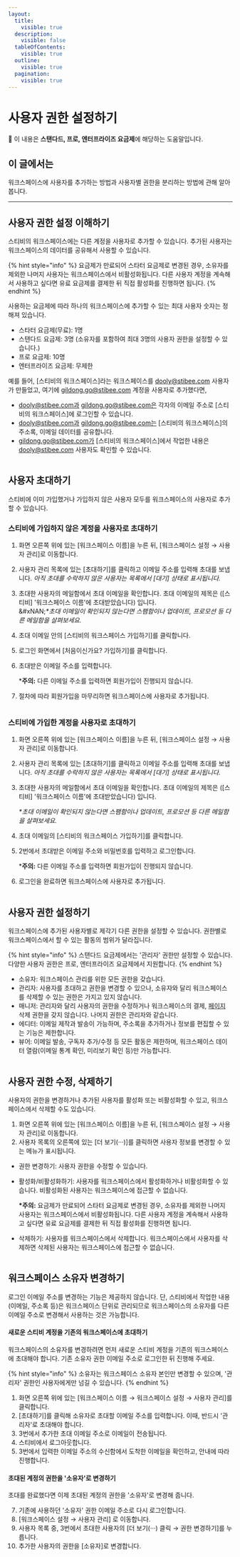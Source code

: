 ```yaml
---
layout:
  title:
    visible: true
  description:
    visible: false
  tableOfContents:
    visible: true
  outline:
    visible: true
  pagination:
    visible: true
---
```


# 사용자 권한 설정하기

💬 이 내용은 **스탠다드, 프로, 엔터프라이즈 요금제**에 해당하는 도움말입니다.

## 이 글에서는 <a href="#h_01h983ny812r49deeenn8vb2vp" id="h_01h983ny812r49deeenn8vb2vp"></a>

워크스페이스에 사용자를 추가하는 방법과 사용자별 권한을 분리하는 방법에 관해 알아봅니다.

***

## 사용자 권한 설정 이해하기

스티비의 워크스페이스에는 다른 계정을 사용자로 추가할 수 있습니다. 추가된 사용자는 워크스페이스의 데이터를 공유해서 사용할 수 있습니다.&#x20;

{% hint style="info" %}
요금제가 만료되어 스타터 요금제로 변경된 경우, 소유자를 제외한 나머지 사용자는 워크스페이스에서 비활성화됩니다. 다른 사용자 계정을 계속해서 사용하고 싶다면 유료 요금제를 결제한 뒤 직접 활성화를 진행하면 됩니다.
{% endhint %}

사용하는 요금제에 따라 하나의 워크스페이스에 추가할 수 있는 최대 사용자 숫자는 정해져 있습니다.

* 스타터 요금제(무료): 1명
* 스탠다드 요금제: 3명 (소유자를 포함하여 최대 3명의 사용자 권한을 설정할 수 있습니다.)
* 프로 요금제: 10명
* 엔터프라이즈 요금제: 무제한

예를 들어, \[스티비의 워크스페이스]라는 워크스페이스를 dooly@stibee.com 사용자가 만들었고, 여기에 gildong.go@stibee.com 계정을 사용자로 추가했다면,

* dooly@stibee.com과 gildong.go@stibee.com은 각자의 이메일 주소로 \[스티비의 워크스페이스]에 로그인할 수 있습니다.
* dooly@stibee.com과 gildong.go@stibee.com는 \[스티비의 워크스페이스]의주소록, 이메일 데이터를 공유합니다.
* gildong.go@stibee.com가 \[스티비의 워크스페이스]에서 작업한 내용은 dooly@stibee.com 사용자도 확인할 수 있습니다.

<figure><img src="../../.gitbook/assets/image (61).png" alt=""><figcaption></figcaption></figure>



## 사용자 초대하기 <a href="#invite-users" id="invite-users"></a>

스티비에 이미 가입했거나 가입하지 않은 사용자 모두를 워크스페이스의 사용자로 추가할 수 있습니다.&#x20;



### 스티비에 가입하지 않은 계정을 사용자로 초대하기 <a href="#h_01gt1jctmp6tb8qzjpkb6cvv15" id="h_01gt1jctmp6tb8qzjpkb6cvv15"></a>

1. 화면 오른쪽 위에 있는 \[워크스페이스 이름]을 누른 뒤, \[워크스페이스 설정 → 사용자 관리]로 이동합니다.
2. 사용자 관리 목록에 있는 \[초대하기]를 클릭하고 이메일 주소를 입력해 초대를 보냅니다. _아직 초대를 수락하지 않은 사용자는 목록에서 \[대기] 상태로 표시됩니다._
3. 초대한 사용자의 메일함에서 초대 이메일을 확인합니다. 초대 이메일의 제목은 (\[스티비]  '워크스페이스 이름'에 초대받았습니다) 입니다.\
   &#xNAN;_\*초대 이메일이 확인되지 않는다면 스팸함이나 업데이트, 프로모션 등 다른 메일함을 살펴보세요._
4. 초대 이메일 안의 \[스티비의 워크스페이스 가입하기]를 클릭합니다.
5. 로그인 화면에서 \[처음이신가요? 가입하기]를 클릭합니다.
6.  초대받은 이메일 주소를 입력합니다.&#x20;

    \***주의:** 다른 이메일 주소를 입력하면 회원가입이 진행되지 않습니다.&#x20;
7. 절차에 따라 회원가입을 마무리하면 워크스페이스에 사용자로 추가됩니다.

<figure><img src="../../.gitbook/assets/image (62).png" alt=""><figcaption></figcaption></figure>



### 스티비에 가입한 계정을 사용자로 초대하기 <a href="#h_01gt1jczgrbrdc1sejkc9447np" id="h_01gt1jczgrbrdc1sejkc9447np"></a>

1. 화면 오른쪽 위에 있는 \[워크스페이스 이름]을 누른 뒤, \[워크스페이스 설정 → 사용자 관리]로 이동합니다.
2. 사용자 관리 목록에 있는 \[초대하기]를 클릭하고 이메일 주소를 입력해 초대를 보냅니다. _아직 초대를 수락하지 않은 사용자는 목록에서 \[대기] 상태로 표시됩니다._
3.  초대한 사용자의 메일함에서 초대 이메일을 확인합니다. 초대 이메일의 제목은 (\[스티비]  '워크스페이스 이름'에 초대받았습니다) 입니다.

    _\*초대 이메일이 확인되지 않는다면 스팸함이나 업데이트, 프로모션 등 다른 메일함을 살펴보세요._
4. 초대 이메일의 \[스티비의 워크스페이스 가입하기]를 클릭합니다.
5.  2번에서 초대받은 이메일 주소와 비밀번호를 입력하고 로그인합니다.

    \***주의:** 다른 이메일 주소를 입력하면 회원가입이 진행되지 않습니다.&#x20;
6. 로그인을 완료하면 워크스페이스에 사용자로 추가됩니다.

<figure><img src="../../.gitbook/assets/image (63).png" alt=""><figcaption></figcaption></figure>



## 사용자 권한 설정하기 <a href="#set-user-permissions" id="set-user-permissions"></a>

워크스페이스에 추가된 사용자별로 제각기 다른 권한을 설정할 수 있습니다. 권한별로 워크스페이스에서 할 수 있는 활동의 범위가 달라집니다.

{% hint style="info" %}
스탠다드 요금제에서는 '관리자' 권한만 설정할 수 있습니다. 다양한 사용자 권한은 프로, 엔터프라이즈 요금제에서 지원합니다.
{% endhint %}

* 소유자: 워크스페이스 관리를 위한 모든 권한을 갖습니다.
* 관리자: 사용자를 초대하고 권한을 변경할 수 있으나, 소유자와 달리 워크스페이스를 삭제할 수 있는 권한은 가지고 있지 않습니다.
* 매니저: 관리자와 달리 사용자의 권한을 수정하거나 워크스페이스의 결제, [페이지](broken-reference) 삭제 권한을 갖지 않습니다. 나머지 권한은 관리자와 같습니다.
* 에디터: 이메일 제작과 발송이 가능하며, 주소록을 추가하거나 정보를 편집할 수 있는 기능은 제한합니다.
* 뷰어: 이메일 발송, 구독자 추가/수정 등 모든 활동은 제한하며, 워크스페이스 데이터 열람(이메일 통계 확인, 미리보기 확인 등)만 가능합니다.&#x20;

<figure><img src="../../.gitbook/assets/image (64).png" alt=""><figcaption></figcaption></figure>



## 사용자 권한 수정, 삭제하기 <a href="#h_01gt1jd82h5tgy7884g3m5a0bm" id="h_01gt1jd82h5tgy7884g3m5a0bm"></a>

사용자의 권한을 변경하거나 추가된 사용자를 활성화 또는 비활성화할 수 있고, 워크스페이스에서 삭제할 수도 있습니다.

1. 화면 오른쪽 위에 있는 \[워크스페이스 이름]을 누른 뒤, \[워크스페이스 설정 → 사용자 관리]로 이동합니다.
2. 사용자 목록의 오른쪽에 있는 \[더 보기(···)]를 클릭하면 사용자 정보를 변경할 수 있는 메뉴가 표시됩니다.&#x20;

* 권한 변경하기: 사용자 권한을 수정할 수 있습니다.
*   활성화/비활성화하기: 사용자를 워크스페이스에서 활성화하거나 비활성화할 수 있습니다. 비활성화된 사용자는 워크스페이스에 접근할 수 없습니다.

    **\*주의:** 요금제가 만료되어 스타터 요금제로 변경된 경우, 소유자를 제외한 나머지 사용자는 워크스페이스에서 비활성화됩니다. 다른 사용자 계정을 계속해서 사용하고 싶다면 유료 요금제를 결제한 뒤 직접 활성화를 진행하면 됩니다.
* 삭제하기: 사용자를 워크스페이스에서 삭제합니다. 워크스페이스에서 사용자를 삭제하면 삭제된 사용자는 워크스페이스에 접근할 수 없습니다.

<figure><img src="../../.gitbook/assets/image (65).png" alt=""><figcaption></figcaption></figure>



## 워크스페이스 소유자 변경하기 <a href="#how-to-change-owner" id="how-to-change-owner"></a>

로그인 이메일 주소를 변경하는 기능은 제공하지 않습니다. 단, 스티비에서 작업한 내용(이메일, 주소록 등)은 워크스페이스 단위로 관리되므로 워크스페이스의 소유자를 다른 이메일 주소로 변경해서 사용하는 것은 가능합니다.

#### **새로운 스티비 계정을 기존의 워크스페이스에 초대하기**

워크스페이스의 소유자를 변경하려면 먼저 새로운 스티비 계정을 기존의 워크스페이스에 초대해야 합니다. 기존 소유자 권한 이메일 주소로 로그인한 뒤 진행해 주세요.

{% hint style="info" %}
소유자는 워크스페이스 소유자 본인만 변경할 수 있으며, '관리자' 권한인 사용자에게만 넘길 수 있습니다.
{% endhint %}

1. 화면 오른쪽 위에 있는 \[워크스페이스 이름 → 워크스페이스 설정 → 사용자 관리]를 클릭합니다.
2. \[초대하기]를 클릭해 소유자로 초대할 이메일 주소를 입력합니다. 이때, 반드시 '관리자'로 초대해야 합니다.
3. 3번에서 추가한 초대 이메일 주소로 이메일이 전송됩니다.
4. 스티비에서 로그아웃합니다.
5. 3번에서 입력한 이메일 주소의 수신함에서 도착한 이메일을 확인하고, 안내에 따라 진행합니다.

#### **초대된 계정의 권한을 '소유자'로 변경하기**

초대를 완료했다면 이제 초대된 계정의 권한을 '소유자'로 변경해 줍니다.

7. 기존에 사용하던 '소유자' 권한 이메일 주소로 다시 로그인합니다.
8. \[워크스페이스 설정 → 사용자 관리] 로 이동합니다.
9. 사용자 목록 중, 3번에서 초대한 사용자의 \[더 보기(···) 클릭 → 권한 변경하기]를 누릅니다.
10. 추가한 사용자의 권한을 \[소유자]로 변경합니다.

<figure><img src="../../.gitbook/assets/image (66).png" alt=""><figcaption></figcaption></figure>
